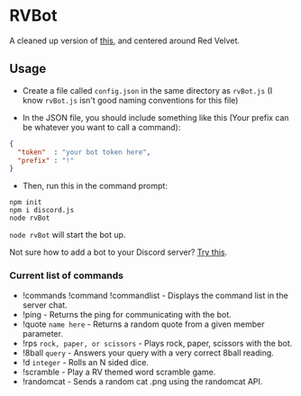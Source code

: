 # RVBot

A cleaned up version of [this](https://github.com/bensonbenson/F-X-Cord-Member-Info-and-Gif-Bot), and centered around Red Velvet.

## Usage

* Create a file called `config.json` in the same directory as `rvBot.js` (I know `rvBot.js` isn't good naming conventions for this file)

* In the JSON file, you should include something like this (Your prefix can be whatever you want to call a command):

```json
{ 
  "token"  : "your bot token here",
  "prefix" : "!"
}
```

* Then, run this in the command prompt:
```
npm init
npm i discord.js
node rvBot
```

`node rvBot` will start the bot up.

Not sure how to add a bot to your Discord server? [Try this](https://github.com/jagrosh/MusicBot/wiki/Adding-Your-Bot-To-Your-Server).

### Current list of commands
* !commands !command !commandlist - Displays the command list in the server chat.
* !ping - Returns the ping for communicating with the bot.
* !quote `name here` - Returns a random quote from a given member parameter.
* !rps `rock, paper, or scissors` - Plays rock, paper, scissors with the bot.
* !8ball `query` - Answers your query with a very correct 8ball reading.
* !d `integer` - Rolls an N sided dice.
* !scramble - Play a RV themed word scramble game.
* !randomcat - Sends a random cat .png using the randomcat API.